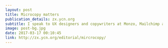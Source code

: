 ```yaml
---
layout: post
title: Microcopy matters
publication_details: zx.ycn.org
subtitle: I speak to UX designers and copywriters at Monzo, Mailchimp and WeTransfer to learn more about microcopy – small words that do the heavy-lifting.
image: post-bg.jpg
date: 2017-03-17 00:10:45
link: http://zx.ycn.org/editorial/mircrocopy/
---
```

